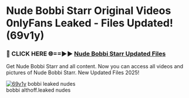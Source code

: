 # Nude Bobbi Starr Original Videos 0nlyFans Leaked - Files Updated! (69v1y)

<h3>🔴 CLICK HERE 🌐==►► <a href="https://tinyurl.com/52m3yx9h" rel="nofollow">Nude Bobbi Starr Updated Files</a></h3>

Get Nude Bobbi Starr and all content. Now you can access all videos and pictures of Nude Bobbi Starr. New Updated Files 2025!

[![69v1y](https://i.imgur.com/TnHtlc8.gif)](https://tinyurl.com/52m3yx9h)
bobbi leaked nudes<br>
bobbi althoff.leaked nudes